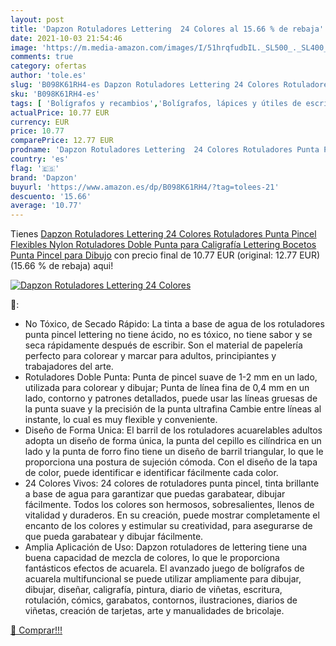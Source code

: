 ```yaml
---
layout: post
title: 'Dapzon Rotuladores Lettering  24 Colores al 15.66 % de rebaja'
date: 2021-10-03 21:54:46
image: 'https://m.media-amazon.com/images/I/51hrqfudbIL._SL500_._SL400_.jpg'
comments: true
category: ofertas
author: 'tole.es'
slug: 'B098K61RH4-es Dapzon Rotuladores Lettering 24 Colores Rotuladores Punta...'
sku: 'B098K61RH4-es'
tags: [ 'Bolígrafos y recambios','Bolígrafos, lápices y útiles de escritura','Oficina y papelería','Rotuladores de punta fina','dapzon','rotuladores', ]
actualPrice: 10.77 EUR
currency: EUR
price: 10.77
comparePrice: 12.77 EUR
prodname: 'Dapzon Rotuladores Lettering  24 Colores Rotuladores Punta Pincel Flexibles Nylon   Rotuladores Doble Punta para Caligrafía  Lettering  Bocetos  Punta Pincel para Dibujo'
country: 'es'
flag: '🇪🇸'
brand: 'Dapzon'
buyurl: 'https://www.amazon.es/dp/B098K61RH4/?tag=tolees-21'
descuento: '15.66'
average: '10.77'
---
```


Tienes [Dapzon Rotuladores Lettering  24 Colores Rotuladores Punta Pincel Flexibles Nylon   Rotuladores Doble Punta para Caligrafía  Lettering  Bocetos  Punta Pincel para Dibujo](https://www.amazon.es/dp/B098K61RH4/?tag=tolees-21) con precio final de  10.77 EUR (original: 12.77 EUR) (15.66 %  de rebaja) aqui!

[![Dapzon Rotuladores Lettering  24 Colores](https://m.media-amazon.com/images/I/51hrqfudbIL._SL500_._SL400_.jpg)](https://www.amazon.es/dp/B098K61RH4/?tag=tolees-21)

🔎:

- No Tóxico, de Secado Rápido: La tinta a base de agua de los rotuladores punta pincel lettering no tiene ácido, no es tóxico, no tiene sabor y se seca rápidamente después de escribir. Son el material de papelería perfecto para colorear y marcar para adultos, principiantes y trabajadores del arte.
- Rotuladores Doble Punta: Punta de pincel suave de 1-2 mm en un lado, utilizada para colorear y dibujar; Punta de línea fina de 0,4 mm en un lado, contorno y patrones detallados, puede usar las líneas gruesas de la punta suave y la precisión de la punta ultrafina Cambie entre líneas al instante, lo cual es muy flexible y conveniente.
- Diseño de Forma Unica: El barril de los rotuladores acuarelables adultos adopta un diseño de forma única, la punta del cepillo es cilíndrica en un lado y la punta de forro fino tiene un diseño de barril triangular, lo que le proporciona una postura de sujeción cómoda. Con el diseño de la tapa de color, puede identificar e identificar fácilmente cada color.
- 24 Colores Vivos: 24 colores de rotuladores punta pincel, tinta brillante a base de agua para garantizar que puedas garabatear, dibujar fácilmente. Todos los colores son hermosos, sobresalientes, llenos de vitalidad y duraderos. En su creación, puede mostrar completamente el encanto de los colores y estimular su creatividad, para asegurarse de que pueda garabatear y dibujar fácilmente.
- Amplia Aplicación de Uso: Dapzon rotuladores de lettering tiene una buena capacidad de mezcla de colores, lo que le proporciona fantásticos efectos de acuarela. El avanzado juego de bolígrafos de acuarela multifuncional se puede utilizar ampliamente para dibujar, dibujar, diseñar, caligrafía, pintura, diario de viñetas, escritura, rotulación, cómics, garabatos, contornos, ilustraciones, diarios de viñetas, creación de tarjetas, arte y manualidades de bricolaje.

[🛒 Comprar!!!](https://www.amazon.es/dp/B098K61RH4/?tag=tolees-21)
